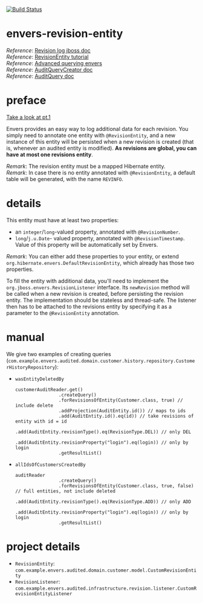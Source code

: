 [![Build Status](https://travis-ci.com/mtumilowicz/envers-revision-entity.svg?branch=master)](https://travis-ci.com/mtumilowicz/envers-revision-entity)

# envers-revision-entity
_Reference_: [Revision log jboss doc](https://docs.jboss.org/hibernate/envers/3.6/reference/en-US/html/revisionlog.html)  
_Reference_: [RevisionEntity tutorial](https://www.thoughts-on-java.org/hibernate-envers-extend-standard-revision/)  
_Reference_: [Advanced querying envers](https://www.thoughts-on-java.org/hibernate-envers-query-data-audit-log/)  
_Reference_: [AuditQueryCreator doc](http://docs.jboss.org/hibernate/orm/5.3/javadocs/org/hibernate/envers/query/AuditQueryCreator.html)  
_Reference_: [AuditQuery doc](http://docs.jboss.org/hibernate/orm/5.3/javadocs/org/hibernate/envers/query/AuditQuery.html)

# preface
[Take a look at pt.1](https://github.com/mtumilowicz/envers-audited)

Envers provides an easy way to log additional data for each revision. You simply need to annotate one entity with 
`@RevisionEntity`, and a new instance of this entity will be persisted when a new revision is created (that is, whenever 
an audited entity is modified). **As revisions are global, you can have at most one revisions entity**.

_Remark_: The revision entity must be a mapped Hibernate entity.  
_Remark_: In case there is no entity annotated with `@RevisionEntity`, 
a default table will be generated, with the name `REVINFO`.

# details
This entity must have at least two properties:
* an `integer`/`long`-valued property, annotated with `@RevisionNumber`.
* `long`/`j.u.Date`- valued property, annotated with `@RevisionTimestamp`. 
Value of this property will be automatically set by Envers.

_Remark_: You can either add these properties to your entity, or extend `org.hibernate.envers.DefaultRevisionEntity`, 
which already has those two properties.

To fill the entity with additional data, you'll need to implement the `org.jboss.envers.RevisionListener` interface. 
Its `newRevision` method will be called when a new revision is created, before persisting the revision entity. 
The implementation should be stateless and thread-safe. The listener then has to be attached to the revisions 
entity by specifying it as a parameter to the `@RevisionEntity` annotation.

# manual
We give two examples of creating queries (`com.example.envers.audited.domain.customer.history.repository.CustomerHistoryRepository`):
* `wasEntityDeletedBy`
    ```
    customerAuditReader.get()
                    .createQuery()
                    .forRevisionsOfEntity(Customer.class, true) // include delete
                    .addProjection(AuditEntity.id()) // maps to ids
                    .add(AuditEntity.id().eq(id)) // take revisions of entity with id = id
                    .add(AuditEntity.revisionType().eq(RevisionType.DEL)) // only DEL
                    .add(AuditEntity.revisionProperty("login").eq(login)) // only by login
                    .getResultList()
    ```
* `allIdsOfCustomersCreatedBy`
    ```
    auditReader
                    .createQuery()
                    .forRevisionsOfEntity(Customer.class, true, false) // full entities, not include deleted
                    .add(AuditEntity.revisionType().eq(RevisionType.ADD)) // only ADD
                    .add(AuditEntity.revisionProperty("login").eq(login)) // only by login
                    .getResultList()
    ```

# project details
* `RevisionEntity`: `com.example.envers.audited.domain.customer.model.CustomRevisionEntity`
* `RevisionListener`: `com.example.envers.audited.infrastructure.revision.listener.CustomRevisionEntityListener`